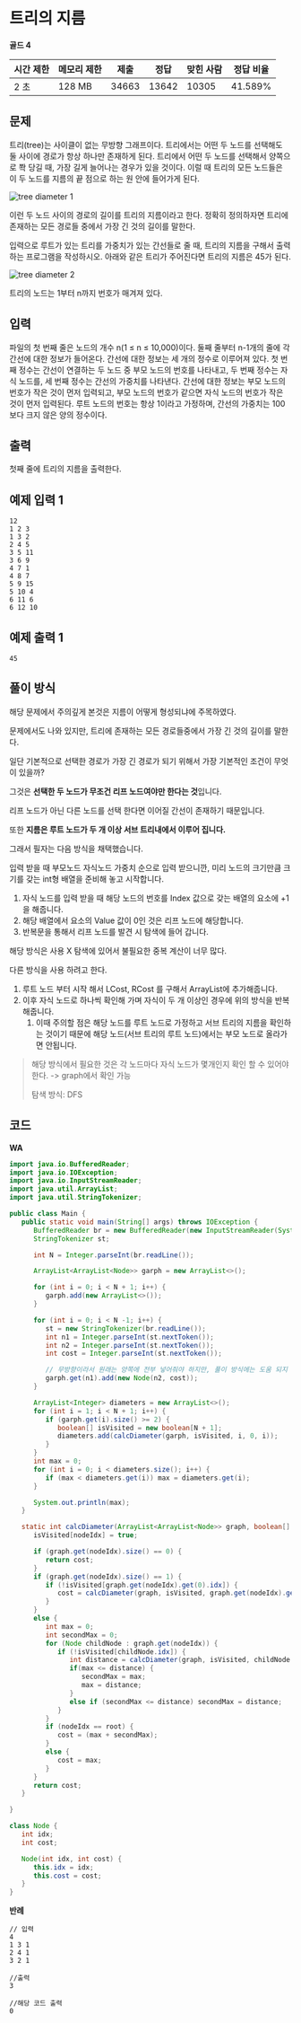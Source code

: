 # 트리의 지름 

**골드 4**

|시간 제한	|메모리 제한	|제출	|정답|	맞힌 사람|	정답 비율|
|---|---|---|---|---|---|
|2 초|	128 MB|	34663|	13642|	10305|	41.589%|

## 문제 

트리(tree)는 사이클이 없는 무방향 그래프이다. 트리에서는 어떤 두 노드를 선택해도 둘 사이에 경로가 항상 하나만 존재하게 된다. 트리에서 어떤 두 노드를 선택해서 양쪽으로 쫙 당길 때, 가장 길게 늘어나는 경우가 있을 것이다. 이럴 때 트리의 모든 노드들은 이 두 노드를 지름의 끝 점으로 하는 원 안에 들어가게 된다.

![tree diameter 1](./tree-diameter1.png)

이런 두 노드 사이의 경로의 길이를 트리의 지름이라고 한다. 정확히 정의하자면 트리에 존재하는 모든 경로들 중에서 가장 긴 것의 길이를 말한다.

입력으로 루트가 있는 트리를 가중치가 있는 간선들로 줄 때, 트리의 지름을 구해서 출력하는 프로그램을 작성하시오. 아래와 같은 트리가 주어진다면 트리의 지름은 45가 된다.

![tree diameter 2](./tree-diameter2.png)

트리의 노드는 1부터 n까지 번호가 매겨져 있다.

## 입력 

파일의 첫 번째 줄은 노드의 개수 n(1 ≤ n ≤ 10,000)이다. 둘째 줄부터 n-1개의 줄에 각 간선에 대한 정보가 들어온다. 간선에 대한 정보는 세 개의 정수로 이루어져 있다. 첫 번째 정수는 간선이 연결하는 두 노드 중 부모 노드의 번호를 나타내고, 두 번째 정수는 자식 노드를, 세 번째 정수는 간선의 가중치를 나타낸다. 간선에 대한 정보는 부모 노드의 번호가 작은 것이 먼저 입력되고, 부모 노드의 번호가 같으면 자식 노드의 번호가 작은 것이 먼저 입력된다. 루트 노드의 번호는 항상 1이라고 가정하며, 간선의 가중치는 100보다 크지 않은 양의 정수이다.

## 출력 

첫째 줄에 트리의 지름을 출력한다.

## 예제 입력 1

```
12
1 2 3
1 3 2
2 4 5
3 5 11
3 6 9
4 7 1
4 8 7
5 9 15
5 10 4
6 11 6
6 12 10
```

## 예제 출력 1

```
45
```

## 풀이 방식 

해당 문제에서 주의깊게 본것은 지름이 어떻게 형성되냐에 주목하였다. 

문제에서도 나와 있지만, 트리에 존재하는 모든 경로들중에서 가장 긴 것의 길이를 말한다. 

일단 기본적으로 선택한 경로가 가장 긴 경로가 되기 위해서 가장 기본적인 조건이 무엇이 있을까?

그것은 **선택한 두 노드가 무조건 리프 노드여야만 한다는 것**입니다. 

리프 노드가 아닌 다른 노드를 선택 한다면 이어질 간선이 존재하기 때문입니다.

또한 **지름은 루트 노드가 두 개 이상 서브 트리내에서 이루어 집니다.**

그래서 필자는 다음 방식을 채택했습니다.

입력 받을 때 부모노드 자식노드 가중치 순으로 입력 받으니깐, 미리 노드의 크기만큼 크기를 갖는 int형 배열을 준비해 놓고 시작합니다.

1. 자식 노드를 입력 받을 때 해당 노드의 번호를 Index 값으로 갖는 배열의 요소에 +1을 해줍니다.
2. 해당 배열에서 요소의 Value 값이 0인 것은 리프 노드에 해당합니다. 
3. 반복문을 통해서 리프 노드를 발견 시 탐색에 들어 갑니다. 

해당 방식은 사용 X 탐색에 있어서 불필요한 중복 계산이 너무 많다.

다른 방식을 사용 하려고 한다. 

1. 루트 노드 부터 시작 해서 LCost, RCost 를 구해서 ArrayList에 추가해줍니다.
2. 이후 자식 노드로 하나씩 확인해 가며 자식이 두 개 이상인 경우에 위의 방식을 반복해줍니다.
   1. 이때 주의할 점은 해당 노드를 루트 노드로 가정하고 서브 트리의 지름을 확인하는 것이기 때문에 해당 노드(서브 트리의 루트 노드)에서는 부모 노드로 올라가면 안됩니다.
> 해당 방식에서 필요한 것은 각 노드마다 자식 노드가 몇개인지 확인 할 수 있어야 한다. -> graph에서 확인 가능
> 
> 탐색 방식: DFS

## 코드 

**WA**

```java
import java.io.BufferedReader;
import java.io.IOException;
import java.io.InputStreamReader;
import java.util.ArrayList;
import java.util.StringTokenizer;

public class Main {
   public static void main(String[] args) throws IOException {
      BufferedReader br = new BufferedReader(new InputStreamReader(System.in));
      StringTokenizer st;

      int N = Integer.parseInt(br.readLine());

      ArrayList<ArrayList<Node>> garph = new ArrayList<>();

      for (int i = 0; i < N + 1; i++) {
         garph.add(new ArrayList<>());
      }

      for (int i = 0; i < N -1; i++) {
         st = new StringTokenizer(br.readLine());
         int n1 = Integer.parseInt(st.nextToken());
         int n2 = Integer.parseInt(st.nextToken());
         int cost = Integer.parseInt(st.nextToken());

         // 무방향이라서 원래는 양쪽에 전부 넣어줘야 하지만, 풀이 방식에는 도움 되지 않기에 안 넣어줌.
         garph.get(n1).add(new Node(n2, cost));
      }

      ArrayList<Integer> diameters = new ArrayList<>();
      for (int i = 1; i < N + 1; i++) {
         if (garph.get(i).size() >= 2) {
            boolean[] isVisited = new boolean[N + 1];
            diameters.add(calcDiameter(garph, isVisited, i, 0, i));
         }
      }
      int max = 0;
      for (int i = 0; i < diameters.size(); i++) {
         if (max < diameters.get(i)) max = diameters.get(i);
      }

      System.out.println(max);
   }

   static int calcDiameter(ArrayList<ArrayList<Node>> graph, boolean[] isVisited, int nodeIdx, int cost, int root) {
      isVisited[nodeIdx] = true;

      if (graph.get(nodeIdx).size() == 0) {
         return cost;
      }
      if (graph.get(nodeIdx).size() == 1) {
         if (!isVisited[graph.get(nodeIdx).get(0).idx]) {
            cost = calcDiameter(graph, isVisited, graph.get(nodeIdx).get(0).idx, cost + graph.get(nodeIdx).get(0).cost, root);
         }
      }
      else {
         int max = 0;
         int secondMax = 0;
         for (Node childNode : graph.get(nodeIdx)) {
            if (!isVisited[childNode.idx]) {
               int distance = calcDiameter(graph, isVisited, childNode.idx, cost + childNode.cost, root);
               if(max <= distance) {
                  secondMax = max;
                  max = distance;
               }
               else if (secondMax <= distance) secondMax = distance;
            }
         }
         if (nodeIdx == root) {
            cost = (max + secondMax);
         }
         else {
            cost = max;
         }
      }
      return cost;
   }

}

class Node {
   int idx;
   int cost;

   Node(int idx, int cost) {
      this.idx = idx;
      this.cost = cost;
   }
}
```

**반례**

```
// 입력 
4
1 3 1
2 4 1
3 2 1

//출력 
3

//해당 코드 출력 
0
```